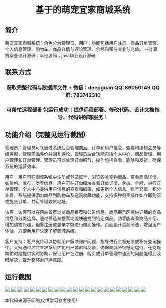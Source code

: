<p><h1 align="center">基于的萌宠宜家商城系统</h1></p>

## 简介
萌宠宜家商城系统：角色分为管理员、用户；功能包括用户注册、商品订单管理、个人信息管理、购物车、商品详情与评论管理、余额和积分查看与充值。    --计算机毕业设计源码；毕设源码；java毕业设计源码


## 联系方式
<p><h3 align="center">获取完整代码与数据库文件 + 微信：deepguan QQ: 86050149 QQ群: 783742310</h3></p>
<p><h3 align="center">可帮忙远程部署 包运行成功！提供远程部署、修改代码、设计文档指导、代码讲解等服务！</h3></p>

## 功能介绍（完整见运行截图）
管理员：管理员可以通过系统后台管理商品、订单和用户信息，查看和编辑会员等级类型，管理商品评价并回复评论。管理员后台功能包括个人中心、商品管理、用户管理和订单管理。管理员可以处理订单细节，操作包括查看、删除和发货，确保系统的运营效率。

用户：用户可在商城系统中注册或登录账号，浏览各类宠物商品，查看商品详情，如价格、库存、类型信息。用户可在订单模块查看订单详情、状态、金额，进行订单管理。个人中心提供用户信息的查看和编辑，如更新个人信息、账号充值、积分查看。系统提供添加商品到购物车及选购收藏功能，支持多种购买操作如立即购买或提交订单，并可管理收货地址。

访客：访客可以在网站首页浏览商品推荐和公告信息。商品展示区提供详细的商品信息和分类选择，通过筛选和搜索功能快速找到特定商品。访客能查看商品介绍、增加购物兴趣，但需注册或登录才能进行购买操作。页面设计美观简洁，增强用户体验，方便新用户快速了解商城系统。

客户支持：客户支持可以协助用户解决账户问题，指导进行余额充值或积分查询操作。支持通过后台管理系统优化用户体验和反馈，确保商城系统稳定运行。在商城繁忙时段提供实时协助，保证用户在注册、购买或订单管理中遇到的问题能得到及时解决，提升整体用户满意度。


## 运行截图
![](https://bs-1329754181.cos.ap-shanghai.myqcloud.com/ssm/PetHomeMallSystem/img/001.jpg)
![](https://bs-1329754181.cos.ap-shanghai.myqcloud.com/ssm/PetHomeMallSystem/img/002.jpg)
![](https://bs-1329754181.cos.ap-shanghai.myqcloud.com/ssm/PetHomeMallSystem/img/003.jpg)
![](https://bs-1329754181.cos.ap-shanghai.myqcloud.com/ssm/PetHomeMallSystem/img/004.jpg)
![](https://bs-1329754181.cos.ap-shanghai.myqcloud.com/ssm/PetHomeMallSystem/img/005.jpg)
![](https://bs-1329754181.cos.ap-shanghai.myqcloud.com/ssm/PetHomeMallSystem/img/006.jpg)
![](https://bs-1329754181.cos.ap-shanghai.myqcloud.com/ssm/PetHomeMallSystem/img/007.jpg)
![](https://bs-1329754181.cos.ap-shanghai.myqcloud.com/ssm/PetHomeMallSystem/img/008.jpg)
![](https://bs-1329754181.cos.ap-shanghai.myqcloud.com/ssm/PetHomeMallSystem/img/009.jpg)
![](https://bs-1329754181.cos.ap-shanghai.myqcloud.com/ssm/PetHomeMallSystem/img/010.jpg)
![](https://bs-1329754181.cos.ap-shanghai.myqcloud.com/ssm/PetHomeMallSystem/img/011.jpg)
![](https://bs-1329754181.cos.ap-shanghai.myqcloud.com/ssm/PetHomeMallSystem/img/012.jpg)
![](https://bs-1329754181.cos.ap-shanghai.myqcloud.com/ssm/PetHomeMallSystem/img/013.jpg)
![](https://bs-1329754181.cos.ap-shanghai.myqcloud.com/ssm/PetHomeMallSystem/img/014.jpg)
![](https://bs-1329754181.cos.ap-shanghai.myqcloud.com/ssm/PetHomeMallSystem/img/015.jpg)
![](https://bs-1329754181.cos.ap-shanghai.myqcloud.com/ssm/PetHomeMallSystem/img/016.jpg)
![](https://bs-1329754181.cos.ap-shanghai.myqcloud.com/ssm/PetHomeMallSystem/img/017.jpg)
![](https://bs-1329754181.cos.ap-shanghai.myqcloud.com/ssm/PetHomeMallSystem/img/018.jpg)
![](https://bs-1329754181.cos.ap-shanghai.myqcloud.com/ssm/PetHomeMallSystem/img/019.jpg)
![](https://bs-1329754181.cos.ap-shanghai.myqcloud.com/ssm/PetHomeMallSystem/img/020.jpg)
![](https://bs-1329754181.cos.ap-shanghai.myqcloud.com/ssm/PetHomeMallSystem/img/021.jpg)
![](https://bs-1329754181.cos.ap-shanghai.myqcloud.com/ssm/PetHomeMallSystem/img/022.jpg)
![](https://bs-1329754181.cos.ap-shanghai.myqcloud.com/ssm/PetHomeMallSystem/img/023.jpg)

<p>本代码来源于网络,仅供学习参考使用!</p>
